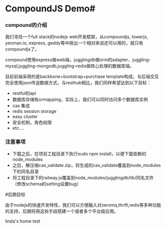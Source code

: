# CompoundJS Demo#

### compound的介绍
我们寻找一个full stack的nodejs web开发框架，从compoundjs, towerjs, yeoman.io, express, geddy等中挑出一个相对来说还可以用的，就只有compoundjs了。

compound使用express做web端，jugglingdb做orm的adapter，juggling-mysql,juggling-mongodb,juggling-redis做核心处理的数据库端。

目前前端采用的是backbone+bootstrap+purchase template构成，与后端交互完全使用json传送数据方式，与resthub相比，我们同样希望达到以下目标：

 - restful的api
 - 数据库存储有ormapping，实际上，我们可以同时访问多个数据库实例
 - cas 集成
 - redis session storage
 - easy cluster
 - 安全机制，角色权限
 - etc....
 
### 注意事项
 - 下载之后，在项目工程目录下执行sudo npm install，以便下载依赖的node_modules
 - 之后，解压缩cas_validate.zip，将生成的cas_validate覆盖到node_modules下的同名目录
 - 将工程目录下的railway.js覆盖到node_modules/jugglingdb/lib/同名文件（修改schema的setting设置bug）


#后期目标

由于nodejs的快速开发特性，我们可以方便融入对zeromq,thrift,redis等多种功能的支持，后期将用这些手段搭建一个或者多个平台级应用。

linda's home test
